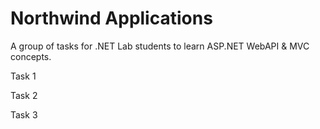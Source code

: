 # Northwind Applications

A group of tasks for .NET Lab students to learn ASP.NET WebAPI &amp; MVC concepts.

Task 1

Task 2

Task 3